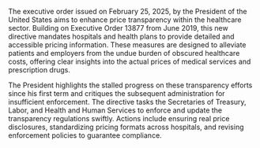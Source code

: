 The executive order issued on February 25, 2025, by the President of the United States aims to enhance price transparency within the healthcare sector. Building on Executive Order 13877 from June 2019, this new directive mandates hospitals and health plans to provide detailed and accessible pricing information. These measures are designed to alleviate patients and employers from the undue burden of obscured healthcare costs, offering clear insights into the actual prices of medical services and prescription drugs.

The President highlights the stalled progress on these transparency efforts since his first term and critiques the subsequent administration for insufficient enforcement. The directive tasks the Secretaries of Treasury, Labor, and Health and Human Services to enforce and update the transparency regulations swiftly. Actions include ensuring real price disclosures, standardizing pricing formats across hospitals, and revising enforcement policies to guarantee compliance.